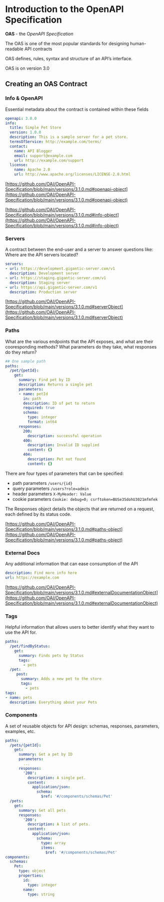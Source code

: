 # Introduction to the OpenAPI Specification

**OAS** - the O*penAPI Specification*

The OAS is one of the most popular standards for designing human-readable API contracts

OAS defines, rules, syntax and structure of an API’s interface.

OAS is on version 3.0

## Creating an OAS Contract

### Info & OpenAPI

Essential metadata about the contract is contained within these fields

```yaml
openapi: 3.0.0
info:
  title: Simple Pet Store
  version: 1.0.0
  description: This is a sample server for a pet store.
  termsOfService: http://example.com/terms/
  contact:
    name: API Blogger
    email: support@example.com
    url: http://example.com/support
  license:
    name: Apache 2.0
    url: http://www.apache.org/licenses/LICENSE-2.0.html
```

[https://github.com/OAI/OpenAPI-Specification/blob/main/versions/3.1.0.md#openapi-object](https://github.com/OAI/OpenAPI-Specification/blob/main/versions/3.1.0.md#openapi-object)

[https://github.com/OAI/OpenAPI-Specification/blob/main/versions/3.1.0.md#info-object](https://github.com/OAI/OpenAPI-Specification/blob/main/versions/3.1.0.md#info-object)

### Servers

A contract between the end-user and a server to answer questions like: Where are the API servers located?

```yaml
servers:
- url: https://development.gigantic-server.com/v1
  description: Development server
- url: https://staging.gigantic-server.com/v1
  description: Staging server
- url: https://api.gigantic-server.com/v1
  description: Production server
```

[https://github.com/OAI/OpenAPI-Specification/blob/main/versions/3.1.0.md#serverObject](https://github.com/OAI/OpenAPI-Specification/blob/main/versions/3.1.0.md#serverObject)

### Paths

What are the various endpoints that the API exposes, and what are their cooresponding methods? What parameters do they take, what responses do they return?

```yaml
## One sample path
paths:
  /pet/{petId}:
    get:
      summary: Find pet by ID
      description: Returns a single pet
      parameters:
      - name: petId
        in: path
        description: ID of pet to return
        required: true
        schema:
          type: integer
          format: int64
      responses:
        200:
          description: successful operation
        400:
          description: Invalid ID supplied
          content: {}
        404:
          description: Pet not found
          content: {}
```

There are four types of parameters that can be specified:

- path parameters `/users/{id}`
- query parameters `/users?role=admin`
- header parameters `X-MyHeader: Value`
- cookie parameters `Cookie: debug=0; csrftoken=BUSe35dohU3021mfmfek`

The Responses object details the objects that are returned on a request, each defined by its status code.

[https://github.com/OAI/OpenAPI-Specification/blob/main/versions/3.1.0.md#paths-object](https://github.com/OAI/OpenAPI-Specification/blob/main/versions/3.1.0.md#paths-object)

### External Docs

Any additional information that can ease consumption of the API

```yaml
description: Find more info here
url: https://example.com
```

[https://github.com/OAI/OpenAPI-Specification/blob/main/versions/3.1.0.md#externalDocumentationObject](https://github.com/OAI/OpenAPI-Specification/blob/main/versions/3.1.0.md#externalDocumentationObject)

### Tags

Helpful information that allows users to better identify what they want to use the API for.

```yaml
paths:
  /pet/findByStatus:
    get:
      summary: Finds pets by Status
      tags:
        - pets
  /pet:
     post:
       summary: Adds a new pet to the store
       tags:
         - pets
tags:
- name: pets
  description: Everything about your Pets
```

### Components

A set of reusable objects for API design: schemas, responses, parameters, examples, etc.

```yaml
paths:
  /pets/{petId}:
    get:
      summary: Get a pet by ID
      parameters:
        ...
      responses:
        '200':
          description: A single pet.
          content:
            application/json:
              schema:
                $ref: '#/components/schemas/Pet'
  /pets:
    get:
      summary: Get all pets
      responses:
        '200':
          description: A list of pets.
          content:
            application/json:
              schema:
                type: array
                items:
                  $ref: '#/components/schemas/Pet'
components:
  schemas:
    Pet:
      type: object
      properties:
        id:
          type: integer
        name:
          type: string
```

